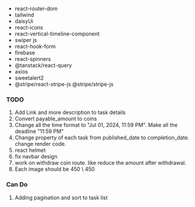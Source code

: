 - react-router-dom
- tailwind
- daisyUi
- react-icons
- react-vertical-timeline-component
- swiper js
- react-hook-form
- firebase
- react-spinners
- @tanstack/react-query
- axios
- sweetalert2
- @stripe/react-stripe-js @stripe/stripe-js

### TODO

1. Add Link and more description to task details
2. Convert payable_amount to coins
3. Change all the time format to "Jul 01, 2024, 11:59 PM". Make all the deadline "11:59 PM"
4. Change property of each task from published_date to completion_date. change render code.
5. react helmet
6. fix navbar design
7. work on withdraw coin route. like reduce the amount after withdrawal.
8. Each image should be 450 \ 450

### Can Do

1. Adding pagination and sort to task list
